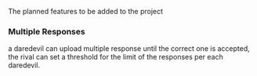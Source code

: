 The planned features to be added to the project 

### Multiple Responses
a daredevil can upload multiple response until the correct one is accepted, the rival can set a threshold for the limit of the responses per each daredevil.